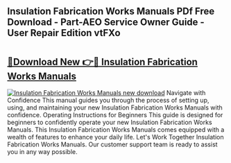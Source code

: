 ## Insulation Fabrication Works Manuals PDf Free Download - Part-AEO Service Owner Guide - User Repair Edition vtFXo

# <h2><a href="http://bc85771.oget.top/?id=Insulation+Fabrication+Works+Manuals">🔗Download New 👉🔴 Insulation Fabrication Works Manuals</a></h2>

[![Insulation Fabrication Works Manuals new download](https://i.imgur.com/5g1atiW.png)](http://bc85771.oget.top/?id=Insulation+Fabrication+Works+Manuals)
Navigate with Confidence This manual guides you through the process of setting up, using, and maintaining your new Insulation Fabrication Works Manuals with confidence. Operating Instructions for Beginners This guide is designed for beginners to confidently operate your new Insulation Fabrication Works Manuals. This Insulation Fabrication Works Manuals comes equipped with a wealth of features to enhance your daily life. Let's Work Together Insulation Fabrication Works Manuals. Our customer support team is ready to assist you in any way possible.
